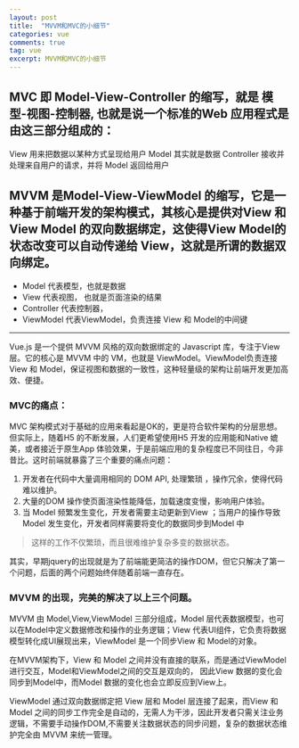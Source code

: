 ```yaml
---
layout: post
title:  "MVVM和MVC的小细节"
categories: vue
comments: true
tag: vue
excerpt: MVVM和MVC的小细节
---
```




## MVC 即 Model-View-Controller 的缩写，就是 模型-视图-控制器, 也就是说一个标准的Web 应用程式是由这三部分组成的：

View 用来把数据以某种方式呈现给用户 Model 其实就是数据 Controller 接收并处理来自用户的请求，并将 Model 返回给用户


## MVVM 是Model-View-ViewModel 的缩写，它是一种基于前端开发的架构模式，其核心是提供对View 和 View Model 的双向数据绑定，这使得View Model的状态改变可以自动传递给 View，这就是所谓的数据双向绑定。


- Model 代表模型，也就是数据
- View 代表视图， 也就是页面渲染的结果
- Controller 代表控制器，
- ViewModel 代表ViewModel，负责连接 View 和 Model的中间键

---
Vue.js 是一个提供 MVVM 风格的双向数据绑定的 Javascript 库，专注于View 层。它的核心是 MVVM 中的 VM，也就是 ViewModel。ViewModel负责连接 View 和 Model，保证视图和数据的一致性，这种轻量级的架构让前端开发更加高效、便捷。

### MVC的痛点：

MVC 架构模式对于基础的应用来看起是OK的，更是符合软件架构的分层思想。 但实际上，随着H5 的不断发展，人们更希望使用H5 开发的应用能和Native 媲美，或者接近于原生App 体验效果，于是前端应用的复杂程度已不同往日，今非昔比。这时前端就暴露了三个重要的痛点问题：

1. 开发者在代码中大量调用相同的 DOM API, 处理繁琐 ，操作冗余，使得代码难以维护。
2. 大量的DOM 操作使页面渲染性能降低，加载速度变慢，影响用户体验。
3. 当 Model 频繁发生变化，开发者需要主动更新到View ；当用户的操作导致 Model 发生变化，开发者同样需要将变化的数据同步到Model 中

> 这样的工作不仅繁琐，而且很难维护复杂多变的数据状态。

其实，早期jquery的出现就是为了前端能更简洁的操作DOM，但它只解决了第一个问题，后面的两个问题始终伴随着前端一直存在。

### MVVM 的出现，完美的解决了以上三个问题。

MVVM 由 Model,View,ViewModel 三部分组成，Model 层代表数据模型，也可以在Model中定义数据修改和操作的业务逻辑；View 代表UI组件，它负责将数据模型转化成UI展现出来，ViewModel 是一个同步View 和 Model的对象。

在MVVM架构下，View 和 Model 之间并没有直接的联系，而是通过ViewModel进行交互，Model和ViewModel之间的交互是双向的， 因此View 数据的变化会同步到Model中，而Model 数据的变化也会立即反应到View上。

ViewModel 通过双向数据绑定把 View 层和 Model 层连接了起来，而View 和 Model 之间的同步工作完全是自动的，无需人为干涉，因此开发者只需关注业务逻辑，不需要手动操作DOM,不需要关注数据状态的同步问题，复杂的数据状态维护完全由 MVVM 来统一管理。

